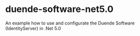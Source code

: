 # duende-software-net5.0
An example how to use and configurate the Duende Software (IdentityServer) in .Net 5.0
